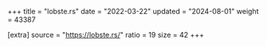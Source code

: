 +++
title = "lobste.rs"
date = "2022-03-22"
updated = "2024-08-01"
weight = 43387

[extra]
source = "https://lobste.rs/"
ratio = 19
size = 42
+++
